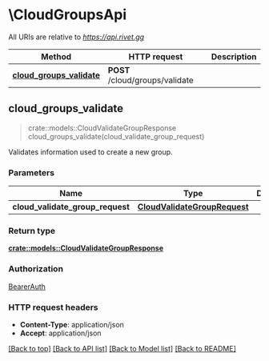 # \CloudGroupsApi

All URIs are relative to *https://api.rivet.gg*

Method | HTTP request | Description
------------- | ------------- | -------------
[**cloud_groups_validate**](CloudGroupsApi.md#cloud_groups_validate) | **POST** /cloud/groups/validate | 



## cloud_groups_validate

> crate::models::CloudValidateGroupResponse cloud_groups_validate(cloud_validate_group_request)


Validates information used to create a new group.

### Parameters


Name | Type | Description  | Required | Notes
------------- | ------------- | ------------- | ------------- | -------------
**cloud_validate_group_request** | [**CloudValidateGroupRequest**](CloudValidateGroupRequest.md) |  | [required] |

### Return type

[**crate::models::CloudValidateGroupResponse**](CloudValidateGroupResponse.md)

### Authorization

[BearerAuth](../README.md#BearerAuth)

### HTTP request headers

- **Content-Type**: application/json
- **Accept**: application/json

[[Back to top]](#) [[Back to API list]](../README.md#documentation-for-api-endpoints) [[Back to Model list]](../README.md#documentation-for-models) [[Back to README]](../README.md)

